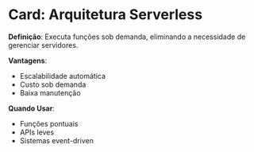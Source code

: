 # Card: Arquitetura Serverless

**Definição**: Executa funções sob demanda, eliminando a necessidade de gerenciar servidores.

**Vantagens**:
- Escalabilidade automática
- Custo sob demanda
- Baixa manutenção

**Quando Usar**:
- Funções pontuais
- APIs leves
- Sistemas event-driven

